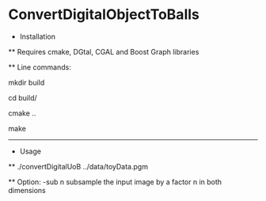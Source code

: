 # ConvertDigitalObjectToBalls

* Installation

** Requires cmake, DGtal, CGAL and Boost Graph libraries

** Line commands:

mkdir build

cd build/

cmake ..

make

-------------------------

* Usage

** ./convertDigitalUoB ../data/toyData.pgm

** Option: -sub n
          subsample the input image by a factor n in both dimensions




  
